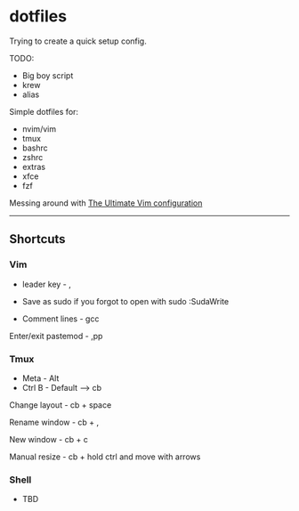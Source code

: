 # dotfiles

Trying to create a quick setup config.

TODO:
- Big boy script
- krew
- alias


Simple dotfiles for:
- nvim/vim
- tmux
- bashrc
- zshrc
- extras
- xfce 
- fzf

Messing around with [The Ultimate Vim configuration](https://github.com/amix/vimrc)

---

## Shortcuts

### Vim
- leader key - , 

- Save as sudo if you forgot to open with sudo :SudaWrite

- Comment lines - gcc

Enter/exit pastemod - ,pp 

### Tmux
* Meta - Alt
* Ctrl B - Default  --> cb

Change layout - cb + space

Rename window - cb + ,

New window - cb + c

Manual resize - cb + hold ctrl and move with arrows


### Shell
* TBD
